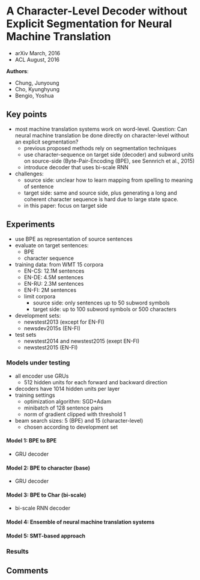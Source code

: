 # A Character-Level Decoder without Explicit Segmentation for Neural Machine Translation
* arXiv March, 2016
* ACL August, 2016

**Authors**:
* Chung, Junyoung
* Cho, Kyunghyung
* Bengio, Yoshua

## Key points
* most machine translation systems work on word-level. Question: Can neural machine translation be done directly on character-level without an explicit segmentation?
    * previous proposed methods rely on segmentation techniques
    * use character-sequence on target side (decoder) and subword units on source-side (Byte-Pair-Encoding (BPE), see Sennrich et al., 2015)
    * introduce decoder that uses bi-scale RNN
* challenges:
    * source side: unclear how to learn mapping from spelling to meaning of sentence
    * target side: same and source side, plus generating a long and coherent character sequence is hard due to large state space.
    * in this paper: focus on target side

## Experiments
* use BPE as representation of source sentences
* evaluate on target sentences:
    * BPE
    * character sequence
* training data: from WMT 15 corpora
    * EN-CS: 12.1M sentences
    * EN-DE: 4.5M sentences
    * EN-RU: 2.3M sentences
    * EN-FI: 2M sentences
    * limit corpora
        * source side: only sentences up to 50 subword symbols
        * target side: up to 100 subword symbols or 500 characters
* development sets:
    * newstest2013 (except for EN-FI)
    * newsdev2015s (EN-FI)
* test sets
    * newstest2014 and newstest2015 (exept EN-FI)
    * newstest2015 (EN-FI)

### Models under testing
* all encoder use GRUs
    * 512 hidden units for each forward and backward direction
* decoders have 1014 hidden units per layer
* training settings
    * optimization algorithm: SGD+Adam
    * minibatch of 128 sentence pairs
    * norm of gradient clipped with threshold 1
* beam search sizes: 5 (BPE) and 15 (character-level)
    * chosen according to development set

#### Model 1: BPE to BPE
* GRU decoder

#### Model 2: BPE to character (base)
* GRU decoder

#### Model 3: BPE to Char (bi-scale)
* bi-scale RNN decoder

#### Model 4: Ensemble of neural machine translation systems

#### Model 5: SMT-based approach

### Results

## Comments
